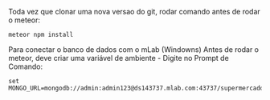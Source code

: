 Toda vez que clonar uma nova versao do git, rodar comando antes de rodar o meteor:

	meteor npm install 

Para conectar o banco de dados com o mLab (Windowns)
Antes de rodar o meteor, deve criar uma variável de ambiente
	- Digite no Prompt de Comando:
	
	set MONGO_URL=mongodb://admin:admin123@ds143737.mlab.com:43737/supermercado

